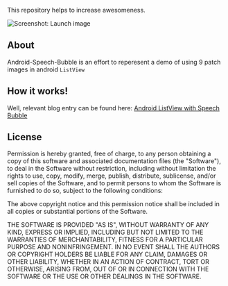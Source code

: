 This repository helps to increase awesomeness.


![Screenshot: Launch image](https://github.com/AdilSoomro/Android-Speech-Bubble/raw/master/Screenshot_messages.png)

About
-----

Android-Speech-Bubble is an effort to reperesent a demo of using 9 patch images in android `ListView`

How it works!
-----

Well, relevant blog entry can be found here: [Android ListView with Speech Bubble](http://blog.booleanbites.com/2012/12/android-listview-with-speech-bubble.html)





License
-------

Permission is hereby granted, free of charge, to any person obtaining a copy of this software and associated documentation files (the "Software"), to deal in the Software without restriction, including without limitation the rights to use, copy, modify, merge, publish, distribute, sublicense, and/or sell copies of the Software, and to permit persons to whom the Software is furnished to do so, subject to the following conditions:

The above copyright notice and this permission notice shall be included in all copies or substantial portions of the Software.

THE SOFTWARE IS PROVIDED "AS IS", WITHOUT WARRANTY OF ANY KIND, EXPRESS OR IMPLIED, INCLUDING BUT NOT LIMITED TO THE WARRANTIES OF MERCHANTABILITY, FITNESS FOR A PARTICULAR PURPOSE AND NONINFRINGEMENT. IN NO EVENT SHALL THE AUTHORS OR COPYRIGHT HOLDERS BE LIABLE FOR ANY CLAIM, DAMAGES OR OTHER LIABILITY, WHETHER IN AN ACTION OF CONTRACT, TORT OR OTHERWISE, ARISING FROM, OUT OF OR IN CONNECTION WITH THE SOFTWARE OR THE USE OR OTHER DEALINGS IN THE SOFTWARE.
